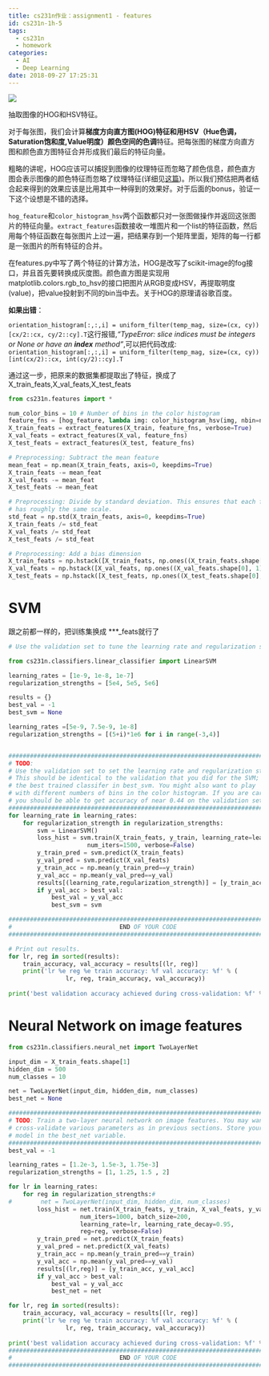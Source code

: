 ```yaml
---
title: cs231n作业：assignment1 - features
id: cs231n-1h-5
tags:
  - cs231n
  - homework
categories:
  - AI
  - Deep Learning
date: 2018-09-27 17:25:31
---
```



![](http://ww1.sinaimg.cn/large/d40b6c29gy1fvrlvz19onj20yh0k1dms.jpg)

抽取图像的HOG和HSV特征。

<!--more-->

对于每张图，我们会计算**梯度方向直方图(HOG)**特征和用**HSV（Hue色调，Saturation饱和度,Value明度）**颜色空间的**色调**特征。把每张图的梯度方向直方图和颜色直方图特征合并形成我们最后的特征向量。

粗略的讲呢，HOG应该可以捕捉到图像的纹理特征而忽略了颜色信息，颜色直方图会表示图像的颜色特征而忽略了纹理特征(详细见[这篇](http://www.jianshu.com/p/395f0582c5f7))。所以我们预估把两者结合起来得到的效果应该是比用其中一种得到的效果好。对于后面的bonus，验证一下这个设想是不错的选择。

`hog_feature`和`color_histogram_hsv`两个函数都只对一张图做操作并返回这张图片的特征向量。`extract_features`函数接收一堆图片和一个list的特征函数，然后用每个特征函数在每张图片上过一遍，把结果存到一个矩阵里面，矩阵的每一行都是一张图片的所有特征的合并。

在features.py中写了两个特征的计算方法，HOG是改写了scikit-image的fog接口，并且首先要转换成灰度图。颜色直方图是实现用matplotlib.colors.rgb_to_hsv的接口把图片从RGB变成HSV，再提取明度(value)，把value投射到不同的bin当中去。关于HOG的原理请谷歌百度。



**如果出错**：

`orientation_histogram[:,:,i] = uniform_filter(temp_mag, size=(cx, cy))[cx/2::cx, cy/2::cy].T`这行报错,*“TypeError: slice indices must be integers or None or have an __index__ method”*,可以把代码改成: `orientation_histogram[:,:,i] = uniform_filter(temp_mag, size=(cx, cy))[int(cx/2)::cx, int(cy/2)::cy].T`



通过这一步，把原来的数据集都提取出了特征，换成了X_train_feats,X_val_feats,X_test_feats

```python
from cs231n.features import *

num_color_bins = 10 # Number of bins in the color histogram
feature_fns = [hog_feature, lambda img: color_histogram_hsv(img, nbin=num_color_bins)]
X_train_feats = extract_features(X_train, feature_fns, verbose=True)
X_val_feats = extract_features(X_val, feature_fns)
X_test_feats = extract_features(X_test, feature_fns)

# Preprocessing: Subtract the mean feature
mean_feat = np.mean(X_train_feats, axis=0, keepdims=True)
X_train_feats -= mean_feat
X_val_feats -= mean_feat
X_test_feats -= mean_feat

# Preprocessing: Divide by standard deviation. This ensures that each feature
# has roughly the same scale.
std_feat = np.std(X_train_feats, axis=0, keepdims=True)
X_train_feats /= std_feat
X_val_feats /= std_feat
X_test_feats /= std_feat

# Preprocessing: Add a bias dimension
X_train_feats = np.hstack([X_train_feats, np.ones((X_train_feats.shape[0], 1))])
X_val_feats = np.hstack([X_val_feats, np.ones((X_val_feats.shape[0], 1))])
X_test_feats = np.hstack([X_test_feats, np.ones((X_test_feats.shape[0], 1))])
```



# SVM

跟之前都一样的，把训练集换成 ***_feats就行了

```python
# Use the validation set to tune the learning rate and regularization strength

from cs231n.classifiers.linear_classifier import LinearSVM

learning_rates = [1e-9, 1e-8, 1e-7]
regularization_strengths = [5e4, 5e5, 5e6]

results = {}
best_val = -1
best_svm = None

learning_rates =[5e-9, 7.5e-9, 1e-8]
regularization_strengths = [(5+i)*1e6 for i in range(-3,4)]


################################################################################
# TODO:                                                                        #
# Use the validation set to set the learning rate and regularization strength. #
# This should be identical to the validation that you did for the SVM; save    #
# the best trained classifer in best_svm. You might also want to play          #
# with different numbers of bins in the color histogram. If you are careful    #
# you should be able to get accuracy of near 0.44 on the validation set.       #
################################################################################
for learning_rate in learning_rates:
    for regularization_strength in regularization_strengths:
        svm = LinearSVM()
        loss_hist = svm.train(X_train_feats, y_train, learning_rate=learning_rate, reg=regularization_strength,
                      num_iters=1500, verbose=False)
        y_train_pred = svm.predict(X_train_feats)
        y_val_pred = svm.predict(X_val_feats)
        y_train_acc = np.mean(y_train_pred==y_train)
        y_val_acc = np.mean(y_val_pred==y_val)
        results[(learning_rate,regularization_strength)] = [y_train_acc, y_val_acc]
        if y_val_acc > best_val:
            best_val = y_val_acc
            best_svm = svm

################################################################################
#                              END OF YOUR CODE                                #
################################################################################

# Print out results.
for lr, reg in sorted(results):
    train_accuracy, val_accuracy = results[(lr, reg)]
    print('lr %e reg %e train accuracy: %f val accuracy: %f' % (
                lr, reg, train_accuracy, val_accuracy))
    
print('best validation accuracy achieved during cross-validation: %f' % best_val)
```





# Neural Network on image features

```python
from cs231n.classifiers.neural_net import TwoLayerNet

input_dim = X_train_feats.shape[1]
hidden_dim = 500
num_classes = 10

net = TwoLayerNet(input_dim, hidden_dim, num_classes)
best_net = None

################################################################################
# TODO: Train a two-layer neural network on image features. You may want to    #
# cross-validate various parameters as in previous sections. Store your best   #
# model in the best_net variable.                                              #
################################################################################
best_val = -1

learning_rates = [1.2e-3, 1.5e-3, 1.75e-3]
regularization_strengths = [1, 1.25, 1.5 , 2]

for lr in learning_rates:
    for reg in regularization_strengths:#
#        net = TwoLayerNet(input_dim, hidden_dim, num_classes)
        loss_hist = net.train(X_train_feats, y_train, X_val_feats, y_val,
                    num_iters=1000, batch_size=200,
                    learning_rate=lr, learning_rate_decay=0.95,
                    reg=reg, verbose=False)
        y_train_pred = net.predict(X_train_feats)
        y_val_pred = net.predict(X_val_feats)
        y_train_acc = np.mean(y_train_pred==y_train)
        y_val_acc = np.mean(y_val_pred==y_val)
        results[(lr,reg)] = [y_train_acc, y_val_acc]
        if y_val_acc > best_val:
            best_val = y_val_acc
            best_net = net

for lr, reg in sorted(results):
    train_accuracy, val_accuracy = results[(lr, reg)]
    print('lr %e reg %e train accuracy: %f val accuracy: %f' % (
                lr, reg, train_accuracy, val_accuracy))
    
print('best validation accuracy achieved during cross-validation: %f' % best_val)
################################################################################
#                              END OF YOUR CODE                                #
################################################################################
```

